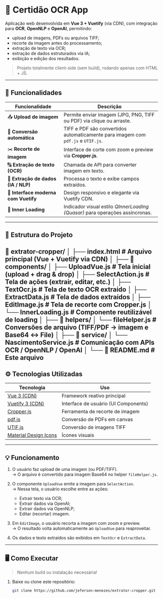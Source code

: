 # 🧠 Certidão OCR App

Aplicação web desenvolvida em **Vue 3 + Vuetify** (via CDN), com integração para **OCR**, **OpenNLP** e **OpenAI**, permitindo:
- upload de imagens, PDFs ou arquivos TIFF;
- recorte da imagem antes do processamento;
- extração de texto via OCR;
- extração de dados estruturados via IA;
- exibição e edição dos resultados.

> Projeto totalmente client-side (sem build), rodando apenas com HTML + JS.

---

## 🚀 Funcionalidades

| Funcionalidade | Descrição |
|----------------|------------|
| 📤 **Upload de imagem** | Permite enviar imagem (JPG, PNG, TIFF ou PDF) via clique ou arraste. |
| 🧩 **Conversão automática** | TIFF e PDF são convertidos automaticamente para imagem com `pdf.js` e `UTIF.js`. |
| ✂️ **Recorte de imagem** | Interface de corte com zoom e preview via **Cropper.js**. |
| 🔠 **Extração de texto (OCR)** | Chamada de API para converter imagem em texto. |
| 🧬 **Extração de dados (IA / NLP)** | Processa o texto e exibe campos extraídos. |
| 💬 **Interface moderna com Vuetify** | Design responsivo e elegante via Vuetify CDN. |
| 🔄 **Inner Loading** | Indicador visual estilo *QInnerLoading (Quasar)* para operações assíncronas. |

---

## 🧱 Estrutura do Projeto

📁 extrator-cropper/
│
├── index.html # Arquivo principal (Vue + Vuetify via CDN)
│
├── 📁 components/
│ ├── UploadVue.js # Tela inicial (upload + drag & drop)
│ ├── SelectAction.js # Tela de ações (extrair, editar, etc.)
│ ├── TextOcr.js # Tela de texto OCR extraído
│ ├── ExtractData.js # Tela de dados extraídos
│ ├── EditImage.js # Tela de recorte com Cropper.js
│ └── InnerLoading.js # Componente reutilizável de loading
│
├── 📁 helpers/
│ └── fileHelper.js # Conversões de arquivo (TIFF/PDF → imagem e Base64 ↔ File)
│
├── 📁 service/
│ └── NascimentoService.js # Comunicação com APIs OCR / OpenNLP / OpenAI
│
└── 📄 README.md # Este arquivo
---

## ⚙️ Tecnologias Utilizadas

| Tecnologia | Uso |
|-------------|-----|
| [Vue 3 (CDN)](https://cdn.jsdelivr.net/npm/vue@3/dist/vue.global.prod.js) | Framework reativo principal |
| [Vuetify 3 (CDN)](https://cdn.jsdelivr.net/npm/vuetify@3/dist/vuetify.min.js) | Interface de usuário (UI Components) |
| [Cropper.js](https://cdnjs.com/libraries/cropperjs) | Ferramenta de recorte de imagem |
| [pdf.js](https://mozilla.github.io/pdf.js/) | Conversão de PDFs em canvas |
| [UTIF.js](https://www.npmjs.com/package/utif) | Conversão de imagens TIFF |
| [Material Design Icons](https://cdn.jsdelivr.net/npm/@mdi/font@7.x/css/materialdesignicons.min.css) | Ícones visuais |

---

## 💡 Funcionamento

1. O usuário faz upload de uma imagem (ou PDF/TIFF).  
   → O arquivo é convertido para imagem Base64 no helper `fileHelper.js`.

2. O componente `UploadVue` emite a imagem para `SelectAction`.  
   → Nessa tela, o usuário escolhe entre as ações:
   - Extrair texto via OCR;
   - Extrair dados via OpenAI;
   - Extrair dados via OpenNLP;
   - Editar (recortar) imagem.

3. Em `EditImage`, o usuário recorta a imagem com zoom e preview.  
   → O resultado volta automaticamente ao `UploadVue` para reaproveitar.

4. Os dados e texto extraídos são exibidos em `TextOcr` e `ExtractData`.

---

## 🖥️ Como Executar

> Nenhum build ou instalação necessária!

1. Baixe ou clone este repositório:
   ```bash
   git clone https://github.com/jeferson-menezes/extrator-cropper.git